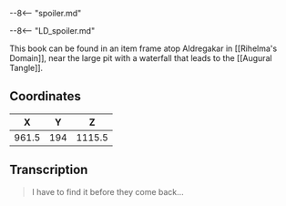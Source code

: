  

--8<-- "spoiler.md"

--8<-- "LD_spoiler.md"

This book can be found in an item frame atop Aldregakar in [[Rihelma's Domain]], near the large pit with a waterfall that leads to the [[Augural Tangle]].

## Coordinates
| **X** | **Y** | **Z**  |
| :---: | :---: | :----: |
| 961.5 |  194  | 1115.5 |

## Transcription
> I have to find it before they come back...
